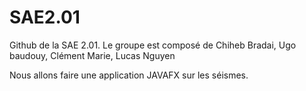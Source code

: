 # SAE2.01
Github de la SAE 2.01. 
Le groupe est composé de Chiheb Bradai, Ugo baudouy, Clément Marie, Lucas Nguyen

Nous allons faire une application JAVAFX sur les séismes.
